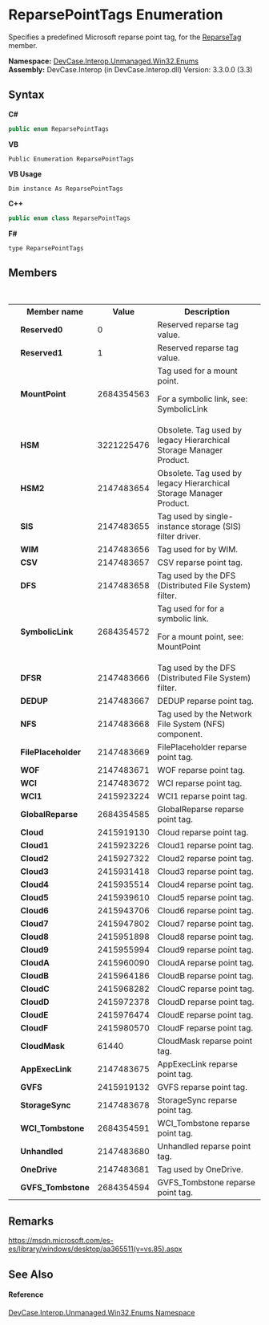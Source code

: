 # ReparsePointTags Enumeration
 

Specifies a predefined Microsoft reparse point tag, for the <a href="F_DevCase_Interop_Unmanaged_Win32_Structures_ReparseDataBuffer_ReparseTag">ReparseTag</a> member.

**Namespace:**&nbsp;<a href="N_DevCase_Interop_Unmanaged_Win32_Enums">DevCase.Interop.Unmanaged.Win32.Enums</a><br />**Assembly:**&nbsp;DevCase.Interop (in DevCase.Interop.dll) Version: 3.3.0.0 (3.3)

## Syntax

**C#**<br />
``` C#
public enum ReparsePointTags
```

**VB**<br />
``` VB
Public Enumeration ReparsePointTags
```

**VB Usage**<br />
``` VB Usage
Dim instance As ReparsePointTags
```

**C++**<br />
``` C++
public enum class ReparsePointTags
```

**F#**<br />
``` F#
type ReparsePointTags
```


## Members
&nbsp;<table><tr><th></th><th>Member name</th><th>Value</th><th>Description</th></tr><tr><td /><td target="F:DevCase.Interop.Unmanaged.Win32.Enums.ReparsePointTags.Reserved0">**Reserved0**</td><td>0</td><td>Reserved reparse tag value.</td></tr><tr><td /><td target="F:DevCase.Interop.Unmanaged.Win32.Enums.ReparsePointTags.Reserved1">**Reserved1**</td><td>1</td><td>Reserved reparse tag value.</td></tr><tr><td /><td target="F:DevCase.Interop.Unmanaged.Win32.Enums.ReparsePointTags.MountPoint">**MountPoint**</td><td>2684354563</td><td>Tag used for a mount point. 

 For a symbolic link, see: SymbolicLink</td></tr><tr><td /><td target="F:DevCase.Interop.Unmanaged.Win32.Enums.ReparsePointTags.HSM">**HSM**</td><td>3221225476</td><td>Obsolete. Tag used by legacy Hierarchical Storage Manager Product.</td></tr><tr><td /><td target="F:DevCase.Interop.Unmanaged.Win32.Enums.ReparsePointTags.HSM2">**HSM2**</td><td>2147483654</td><td>Obsolete. Tag used by legacy Hierarchical Storage Manager Product.</td></tr><tr><td /><td target="F:DevCase.Interop.Unmanaged.Win32.Enums.ReparsePointTags.SIS">**SIS**</td><td>2147483655</td><td>Tag used by single-instance storage (SIS) filter driver.</td></tr><tr><td /><td target="F:DevCase.Interop.Unmanaged.Win32.Enums.ReparsePointTags.WIM">**WIM**</td><td>2147483656</td><td>Tag used for by WIM.</td></tr><tr><td /><td target="F:DevCase.Interop.Unmanaged.Win32.Enums.ReparsePointTags.CSV">**CSV**</td><td>2147483657</td><td>CSV reparse point tag.</td></tr><tr><td /><td target="F:DevCase.Interop.Unmanaged.Win32.Enums.ReparsePointTags.DFS">**DFS**</td><td>2147483658</td><td>Tag used by the DFS (Distributed File System) filter.</td></tr><tr><td /><td target="F:DevCase.Interop.Unmanaged.Win32.Enums.ReparsePointTags.SymbolicLink">**SymbolicLink**</td><td>2684354572</td><td>Tag used for for a symbolic link. 

 For a mount point, see: MountPoint</td></tr><tr><td /><td target="F:DevCase.Interop.Unmanaged.Win32.Enums.ReparsePointTags.DFSR">**DFSR**</td><td>2147483666</td><td>Tag used by the DFS (Distributed File System) filter.</td></tr><tr><td /><td target="F:DevCase.Interop.Unmanaged.Win32.Enums.ReparsePointTags.DEDUP">**DEDUP**</td><td>2147483667</td><td>DEDUP reparse point tag.</td></tr><tr><td /><td target="F:DevCase.Interop.Unmanaged.Win32.Enums.ReparsePointTags.NFS">**NFS**</td><td>2147483668</td><td>Tag used by the Network File System (NFS) component.</td></tr><tr><td /><td target="F:DevCase.Interop.Unmanaged.Win32.Enums.ReparsePointTags.FilePlaceholder">**FilePlaceholder**</td><td>2147483669</td><td>FilePlaceholder reparse point tag.</td></tr><tr><td /><td target="F:DevCase.Interop.Unmanaged.Win32.Enums.ReparsePointTags.WOF">**WOF**</td><td>2147483671</td><td>WOF reparse point tag.</td></tr><tr><td /><td target="F:DevCase.Interop.Unmanaged.Win32.Enums.ReparsePointTags.WCI">**WCI**</td><td>2147483672</td><td>WCI reparse point tag.</td></tr><tr><td /><td target="F:DevCase.Interop.Unmanaged.Win32.Enums.ReparsePointTags.WCI1">**WCI1**</td><td>2415923224</td><td>WCI1 reparse point tag.</td></tr><tr><td /><td target="F:DevCase.Interop.Unmanaged.Win32.Enums.ReparsePointTags.GlobalReparse">**GlobalReparse**</td><td>2684354585</td><td>GlobalReparse reparse point tag.</td></tr><tr><td /><td target="F:DevCase.Interop.Unmanaged.Win32.Enums.ReparsePointTags.Cloud">**Cloud**</td><td>2415919130</td><td>Cloud reparse point tag.</td></tr><tr><td /><td target="F:DevCase.Interop.Unmanaged.Win32.Enums.ReparsePointTags.Cloud1">**Cloud1**</td><td>2415923226</td><td>Cloud1 reparse point tag.</td></tr><tr><td /><td target="F:DevCase.Interop.Unmanaged.Win32.Enums.ReparsePointTags.Cloud2">**Cloud2**</td><td>2415927322</td><td>Cloud2 reparse point tag.</td></tr><tr><td /><td target="F:DevCase.Interop.Unmanaged.Win32.Enums.ReparsePointTags.Cloud3">**Cloud3**</td><td>2415931418</td><td>Cloud3 reparse point tag.</td></tr><tr><td /><td target="F:DevCase.Interop.Unmanaged.Win32.Enums.ReparsePointTags.Cloud4">**Cloud4**</td><td>2415935514</td><td>Cloud4 reparse point tag.</td></tr><tr><td /><td target="F:DevCase.Interop.Unmanaged.Win32.Enums.ReparsePointTags.Cloud5">**Cloud5**</td><td>2415939610</td><td>Cloud5 reparse point tag.</td></tr><tr><td /><td target="F:DevCase.Interop.Unmanaged.Win32.Enums.ReparsePointTags.Cloud6">**Cloud6**</td><td>2415943706</td><td>Cloud6 reparse point tag.</td></tr><tr><td /><td target="F:DevCase.Interop.Unmanaged.Win32.Enums.ReparsePointTags.Cloud7">**Cloud7**</td><td>2415947802</td><td>Cloud7 reparse point tag.</td></tr><tr><td /><td target="F:DevCase.Interop.Unmanaged.Win32.Enums.ReparsePointTags.Cloud8">**Cloud8**</td><td>2415951898</td><td>Cloud8 reparse point tag.</td></tr><tr><td /><td target="F:DevCase.Interop.Unmanaged.Win32.Enums.ReparsePointTags.Cloud9">**Cloud9**</td><td>2415955994</td><td>Cloud9 reparse point tag.</td></tr><tr><td /><td target="F:DevCase.Interop.Unmanaged.Win32.Enums.ReparsePointTags.CloudA">**CloudA**</td><td>2415960090</td><td>CloudA reparse point tag.</td></tr><tr><td /><td target="F:DevCase.Interop.Unmanaged.Win32.Enums.ReparsePointTags.CloudB">**CloudB**</td><td>2415964186</td><td>CloudB reparse point tag.</td></tr><tr><td /><td target="F:DevCase.Interop.Unmanaged.Win32.Enums.ReparsePointTags.CloudC">**CloudC**</td><td>2415968282</td><td>CloudC reparse point tag.</td></tr><tr><td /><td target="F:DevCase.Interop.Unmanaged.Win32.Enums.ReparsePointTags.CloudD">**CloudD**</td><td>2415972378</td><td>CloudD reparse point tag.</td></tr><tr><td /><td target="F:DevCase.Interop.Unmanaged.Win32.Enums.ReparsePointTags.CloudE">**CloudE**</td><td>2415976474</td><td>CloudE reparse point tag.</td></tr><tr><td /><td target="F:DevCase.Interop.Unmanaged.Win32.Enums.ReparsePointTags.CloudF">**CloudF**</td><td>2415980570</td><td>CloudF reparse point tag.</td></tr><tr><td /><td target="F:DevCase.Interop.Unmanaged.Win32.Enums.ReparsePointTags.CloudMask">**CloudMask**</td><td>61440</td><td>CloudMask reparse point tag.</td></tr><tr><td /><td target="F:DevCase.Interop.Unmanaged.Win32.Enums.ReparsePointTags.AppExecLink">**AppExecLink**</td><td>2147483675</td><td>AppExecLink reparse point tag.</td></tr><tr><td /><td target="F:DevCase.Interop.Unmanaged.Win32.Enums.ReparsePointTags.GVFS">**GVFS**</td><td>2415919132</td><td>GVFS reparse point tag.</td></tr><tr><td /><td target="F:DevCase.Interop.Unmanaged.Win32.Enums.ReparsePointTags.StorageSync">**StorageSync**</td><td>2147483678</td><td>StorageSync reparse point tag.</td></tr><tr><td /><td target="F:DevCase.Interop.Unmanaged.Win32.Enums.ReparsePointTags.WCI_Tombstone">**WCI_Tombstone**</td><td>2684354591</td><td>WCI_Tombstone reparse point tag.</td></tr><tr><td /><td target="F:DevCase.Interop.Unmanaged.Win32.Enums.ReparsePointTags.Unhandled">**Unhandled**</td><td>2147483680</td><td>Unhandled reparse point tag.</td></tr><tr><td /><td target="F:DevCase.Interop.Unmanaged.Win32.Enums.ReparsePointTags.OneDrive">**OneDrive**</td><td>2147483681</td><td>Tag used by OneDrive.</td></tr><tr><td /><td target="F:DevCase.Interop.Unmanaged.Win32.Enums.ReparsePointTags.GVFS_Tombstone">**GVFS_Tombstone**</td><td>2684354594</td><td>GVFS_Tombstone reparse point tag.</td></tr></table>

## Remarks
<a href="https://msdn.microsoft.com/es-es/library/windows/desktop/aa365511(v=vs.85).aspx" target="_blank">https://msdn.microsoft.com/es-es/library/windows/desktop/aa365511(v=vs.85).aspx</a>

## See Also


#### Reference
<a href="N_DevCase_Interop_Unmanaged_Win32_Enums">DevCase.Interop.Unmanaged.Win32.Enums Namespace</a><br />